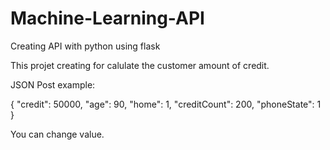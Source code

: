 # Machine-Learning-API
Creating API with python using flask


This projet creating for calulate the customer amount of credit. 



JSON Post example:

{
	"credit": 50000,
	"age": 90,
	"home": 1,
	"creditCount": 200,
	"phoneState": 1
}

You can change value.
